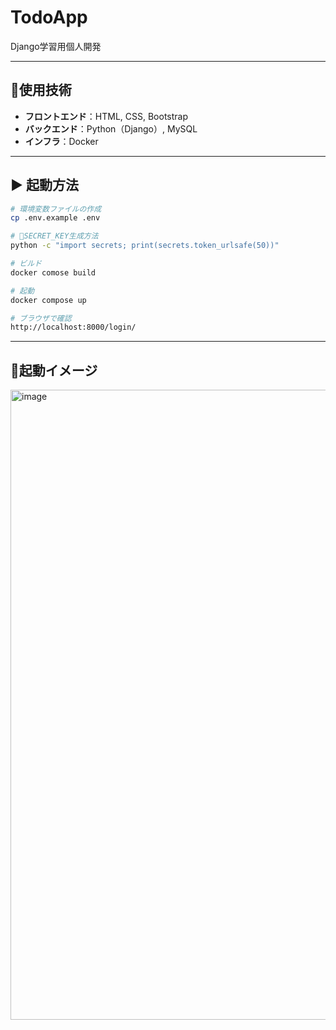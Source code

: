 # TodoApp
Django学習用個人開発

---
## 🚀使用技術
- **フロントエンド**：HTML, CSS, Bootstrap
- **バックエンド**：Python（Django）, MySQL
- **インフラ**：Docker

---
## ▶️  起動方法
```bash
# 環境変数ファイルの作成
cp .env.example .env

# 🔑SECRET_KEY生成方法
python -c "import secrets; print(secrets.token_urlsafe(50))"

# ビルド
docker comose build

# 起動
docker compose up

# ブラウザで確認
http://localhost:8000/login/
```

---
## 📸起動イメージ
<img width="1920" height="1008" alt="image" src="https://github.com/user-attachments/assets/08ea62cb-d7e2-4f40-926c-d9720ca6ab33" />
